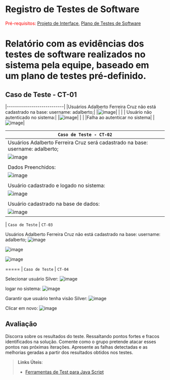 # Registro de Testes de Software

<span style="color:red">Pré-requisitos: <a href="3-Projeto de Interface.md"> Projeto de Interface</a></span>, <a href="8-Plano de Testes de Software.md"> Plano de Testes de Software</a>

Relatório com as evidências dos testes de software realizados no sistema pela equipe, baseado em um plano de testes pré-definido.
=====
## Caso de Teste - CT-01          
|----------------------------|
|Usuários Adalberto Ferreira Cruz não está cadastrado na base: username: adalberto;| 
|![image](https://user-images.githubusercontent.com/94413402/173254754-85cba624-6964-487f-8ddb-e248e3f04eca.png)| 
| |
| Usuário não autenticado no sistema:|
|![image](https://user-images.githubusercontent.com/94413402/173255116-aa23f942-ae0c-40ad-a113-d481a3ebdf47.png)|
| |
|Falha ao autenticar no sistema|
|![image](https://user-images.githubusercontent.com/94413402/173255216-3ce6b929-59b1-49c6-abfe-31e9215ecc62.png)|



|  `Caso de Teste - CT-02`           |
|------------------------------------|
|Usuários Adalberto Ferreira Cruz será cadastrado na base: username: adalberto;|
|![image](https://user-images.githubusercontent.com/94413402/173255363-56edf58e-3a81-4333-8330-d117b1ac9e10.png)|
||
|Dados Preenchidos:|
|![image](https://user-images.githubusercontent.com/94413402/173255406-8557e186-dae9-423f-87cf-e3f8adec4763.png)|
||
|Usuário cadastrado e logado no sistema:|
|![image](https://user-images.githubusercontent.com/94413402/173255439-0c05fba8-c108-47d1-9615-879cb686c6ea.png)|
||
|Usuário cadastrado na base de dados:|
|![image](https://user-images.githubusercontent.com/94413402/173255457-8dd7e98a-4d6d-42c2-83e7-7b9bc0a938e1.png)|




|  `Caso de Teste`           |  `CT-03`

Usuários Adalberto Ferreira Cruz não está cadastrado na base: username: adalberto;
![image](https://user-images.githubusercontent.com/94413402/173255586-346da5e8-fd81-4735-a02b-4584af63fa9a.png)

![image](https://user-images.githubusercontent.com/94413402/173255630-9ce724fe-9bb9-4e51-9fc5-2870dc4e9958.png)

![image](https://user-images.githubusercontent.com/94413402/173255640-16ac7d8d-1dd9-454f-92fa-835e13db2029.png)

=====
|  `Caso de Teste`           |  `CT-04`

Selecionar usuário Silver:
![image](https://user-images.githubusercontent.com/94413402/173256619-5144a909-e676-45ba-9171-1bb2be295a73.png)

logar no sistema:
![image](https://user-images.githubusercontent.com/94413402/173256686-63823774-789f-41fc-8b5f-3a6e21ed857d.png)

Garantir que usuário tenha visão Silver:
![image](https://user-images.githubusercontent.com/94413402/173256653-3be4b17e-0672-4921-9e1f-eb5082625bcb.png)

Clicar em novo:
![image](https://user-images.githubusercontent.com/94413402/173256718-154a1368-7596-4df6-86a1-d293e2d7c35f.png)




## Avaliação

Discorra sobre os resultados do teste. Ressaltando pontos fortes e fracos identificados na solução. Comente como o grupo pretende atacar esses pontos nas próximas iterações. Apresente as falhas detectadas e as melhorias geradas a partir dos resultados obtidos nos testes.

> **Links Úteis**:
> - [Ferramentas de Test para Java Script](https://geekflare.com/javascript-unit-testing/)
